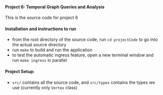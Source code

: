 #### Project 6: Temporal Graph Queries and Analysis
This is the source code for project 6

#### Installation and instructions to run
* from the root directory of the source code, run `cd projectCode` to go into the actual source directory
* run `make` to build and run the application
* to test the automatic ingress feature, open a new terminal window and run `make ingress` in parallel

#### Project Setup:
* `src/` contains all the source code, and `src/types` contains the types we use (currently only `Vertex` class)